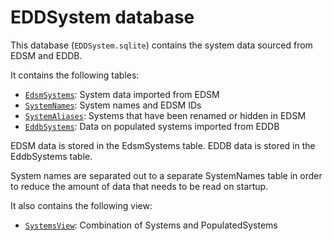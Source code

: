 # EDDSystem database

This database (`EDDSystem.sqlite`) contains the system data sourced from EDSM and EDDB.

It contains the following tables:
* [`EdsmSystems`](EDDSystems/EdsmSystems.md): System data imported from EDSM
* [`SystemNames`](EDDSystems/SystemNames.md): System names and EDSM IDs
* [`SystemAliases`](EDDSystems/SystemAliases.md): Systems that have been renamed or hidden in EDSM
* [`EddbSystems`](EDDSystems/EddbSystems.md): Data on populated systems imported from EDDB

EDSM data is stored in the EdsmSystems table. EDDB data is stored in the EddbSystems table.

System names are separated out to a separate SystemNames table in order to reduce the amount of data that needs to be read on startup.

It also contains the following view:
* [`SystemsView`](EDDSystems/SystemsView.md): Combination of Systems and PopulatedSystems
